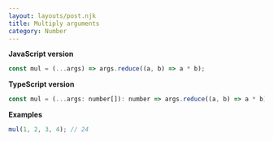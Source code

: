 ```yaml
---
layout: layouts/post.njk
title: Multiply arguments
category: Number
---
```


**JavaScript version**

```js
const mul = (...args) => args.reduce((a, b) => a * b);
```

**TypeScript version**

```js
const mul = (...args: number[]): number => args.reduce((a, b) => a * b);
```

**Examples**

```js
mul(1, 2, 3, 4); // 24
```

